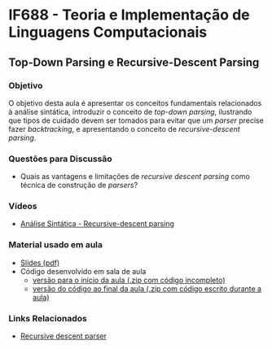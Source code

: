 # IF688 - Teoria e Implementação de Linguagens Computacionais

## Top-Down Parsing e Recursive-Descent Parsing

### Objetivo

O objetivo desta aula é apresentar os conceitos fundamentais relacionados à análise sintática, introduzir o conceito de *top-down parsing*, ilustrando que tipos de cuidado devem ser tomados para evitar que um _parser_ precise fazer _backtracking_, e apresentando o conceito de _recursive-descent parsing_.

### Questões para Discussão

- Quais as vantagens e limitações de _recursive descent parsing_ como técnica de construção de _parsers_?

### Vídeos

- [Análise Sintática - Recursive-descent parsing](https://www.youtube.com/watch?v=-7B39_U6ZL4)

### Material usado em aula

- [Slides (pdf)](https://drive.google.com/file/d/1kl31m3eYJOFruHxga253PqdkdWRAwmN5/view)
- Código desenvolvido em sala de aula
  - [versão para o início da aula (.zip com código incompleto)](https://drive.google.com/file/d/1JPpfyt31qfbaNtlbSW-GGz4FU2WWMuH8/view?usp=drive_web&authuser=0)
  - [versão do código ao final da aula (.zip com código escrito durante a aula)](https://drive.google.com/file/u/0/d/1D3WM7y-q3Q8AJQxoFk699XPDmW61CDXS/view?usp=drive_web)

### Links Relacionados

- [Recursive descent parser](https://en.wikipedia.org/wiki/Recursive_descent_parser)